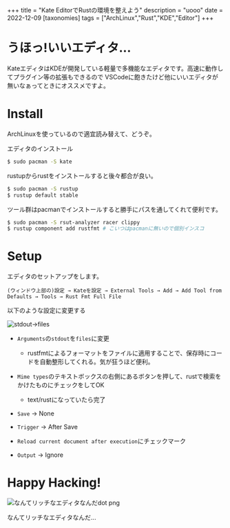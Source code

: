 +++
title = "Kate EditorでRustの環境を整えよう"
description = "uooo"
date = 2022-12-09
[taxonomies]
tags = ["ArchLinux","Rust","KDE","Editor"]
+++

# うほっ!いいエディタ...

KateエディタはKDEが開発している軽量で多機能なエディタです。高速に動作してプラグイン等の拡張もできるので
VSCodeに飽きたけど他にいいエディタが無いなぁってときにオススメですよ。

# Install

ArchLinuxを使っているので適宜読み替えて、どうぞ。

エディタのインストール
```bash
$ sudo pacman -S kate
```

rustupからrustをインストールすると後々都合が良い。

```bash
$ sudo pacman -S rustup
$ rustup default stable
```

ツール群はpacmanでインストールすると勝手にパスを通してくれて便利です。
```bash
$ sudo pacman -S rsut-analyzer racer clippy
$ rustup component add rustfmt # こいつはpacmanに無いので個別インスコ
```

# Setup

エディタのセットアップをします。

`(ウィンドウ上部の)設定 → Kateを設定 → External Tools → Add → Add Tool from Defaults → Tools → Rust Fmt Full File `

以下のような設定に変更する

![stdout->files](/old_material/kate01.png)

- `Arguments`の`stdout`を`files`に変更
    * rustfmtによるフォーマットをファイルに適用することで、保存時にコードを自動整形してくれる。気が狂うほど便利。

- `Mime types`のテキストボックスの右側にあるボタンを押して、rustで検索をかけたものにチェックをしてOK
    * text/rustになっていたら完了

- `Save` → None
- `Trigger` → After Save
- `Reload current document after execution`にチェックマーク
- `Output` → Ignore

# Happy Hacking!

![なんてリッチなエディタなんだdot png](/old_material/kate02.png)

なんてリッチなエディタなんだ...




